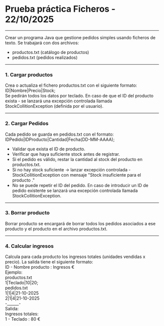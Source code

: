 # Prueba práctica Ficheros - 22/10/2025

---
Crear un programa Java que gestione pedidos simples usando ficheros de texto.
Se trabajará con dos archivos:
- productos.txt (catálogo de productos)
- pedidos.txt (pedidos realizados)

---

### 1. Cargar productos
Crea o actualiza el fichero productos.txt con el siguiente formato: <br>
ID|Nombre|Precio|Stock; <br>
Se pedirán todos los datos por teclado. En caso de que el ID del producto exista - se
lanzará una excepción controlada llamada StockCollitionException (definida por el usuario).

---

### 2. Cargar Pedidos
Cada pedido se guarda en pedidos.txt con el formato: <br>
IDPedido|IDProducto|Cantidad|Fecha(DD-MM-AAAA);
- Validar que exista el ID de producto.
- Verificar que haya suficiente stock antes de registrar.
- Si el pedido es válido, restar la cantidad al stock del producto en productos.txt.
- Si no hay stock suficiente → lanzar excepción controlada - StockCollitionException
  con mensaje "Stock insuficiente para el producto <nombre>."
- No se puede repetir el ID del pedido. En caso de introducir un ID de pedido existente
  se lanzará una excepción controlada llamada StockCollitionException.

--- 

### 3. Borrar producto 
Borrar producto se encargará de borrar todos los pedidos asociados a ese producto y el producto en el archivo productos.txt.

--- 

### 4. Calcular ingresos
Calcula para cada producto los ingresos totales (unidades vendidas x precio). La salida
tiene el siguiente formato: <br>
ID - Nombre producto : Ingresos € <br>
Ejemplo: <br>
productos.txt <br>
1|Teclado|10|20; <br>
pedidos.txt <br>
1|1|4|21-10-2025 <br>
2|1|4|21-10-2025 <br>
-______- <br>
Salida: <br>
Ingresos totales: <br>
1 - Teclado : 80 €